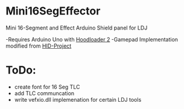 # Mini16SegEffector
Mini 16-Segment and Effect Arduino Shield panel for LDJ


-Requires Arduino Uno with [Hoodloader 2](https://github.com/NicoHood/HoodLoader2)
-Gamepad Implementation modified from [HID-Project](https://github.com/NicoHood/HID)


# ToDo: 
- create font for 16 Seg TLC
- add TLC communcation
- write vefxio.dll implemenation for certain LDJ tools 
